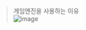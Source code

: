 > 게임엔진을 사용하는 이유  
![image](https://user-images.githubusercontent.com/79950504/178111711-db014d60-4443-4a47-8636-21dc68eaa4e7.png)


